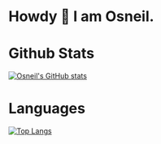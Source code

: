 # Howdy 👋 I am Osneil. 

# Github Stats
[![Osneil's GitHub stats](https://github-readme-stats.vercel.app/api?username=odrakes1992&show_icons=true&theme=radical)](https://github.com/odrakes1992/github-readme)

# Languages

[![Top Langs](https://github-readme-stats.vercel.app/api/top-langs/?username=odrakes1992)](https://github.com/odrakes1992/github-readme)
